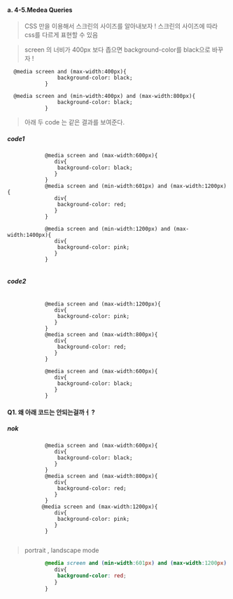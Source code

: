 #### a. 4-5.Medea Queries
> CSS 만을 이용해서 스크린의 사이즈를 알아내보자 !
> 스크린의 사이즈에 따라 css를 다르게 표현할 수 있음

> screen 의 너비가 400px 보다 좁으면 background-color를 black으로 바꾸자 ! 
```
  @media screen and (max-width:400px){
                background-color: black;
            }
```

```
  @media screen and (min-width:400px) and (max-width:800px){
                background-color: black;
            }
```

> 아래 두 code 는 같은 결과를 보여준다. 
##### code1
```
            @media screen and (max-width:600px){
               div{
                background-color: black;
               } 
            }
            @media screen and (min-width:601px) and (max-width:1200px){
               div{
                background-color: red;
               } 
            }

            @media screen and (min-width:1200px) and (max-width:1400px){
               div{
                background-color: pink;
               } 
            }
           
```

##### code2
```

            @media screen and (max-width:1200px){
               div{
                background-color: pink;
               } 
            }
            @media screen and (max-width:800px){
               div{
                background-color: red;
               } 
            }

            @media screen and (max-width:600px){
               div{
                background-color: black;
               } 
            }
```


#### Q1. 왜 아래 코드는 안되는걸까ㅓ ? 
##### nok
```
            @media screen and (max-width:600px){
               div{
                background-color: black;
               } 
            }
            @media screen and (max-width:800px){
               div{
                background-color: red;
               } 
            }
           @media screen and (max-width:1200px){
               div{
                background-color: pink;
               } 
            }
 
```

> portrait , landscape mode 

``` css
            @media screen and (min-width:601px) and (max-width:1200px) and (orientation: landscape) {
               div{
                background-color: red;
               } 
            }

```